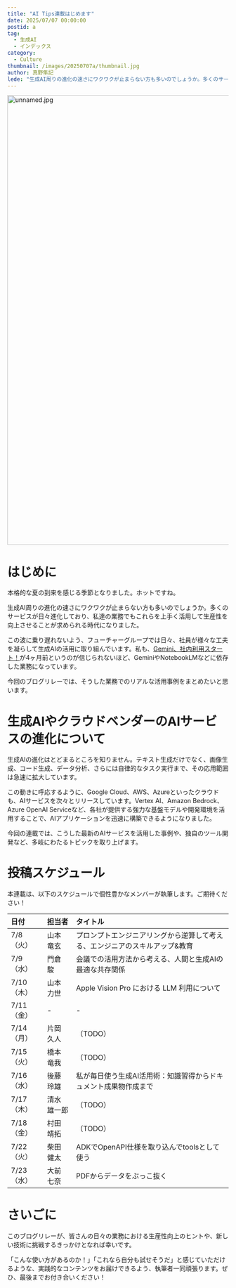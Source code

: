 ```yaml
---
title: "AI Tips連載はじめます"
date: 2025/07/07 00:00:00
postid: a
tag:
  - 生成AI
  - インデックス
category:
  - Culture
thumbnail: /images/20250707a/thumbnail.jpg
author: 真野隼記
lede: "生成AI周りの進化の速さにワクワクが止まらない方も多いのでしょうか。多くのサービスが日々進化しており、私達の業務でもこれらを上手く活用して生産性を向上させることが求められる時代になりました。"
---
```

<img src="/images/20250707a/unnamed.jpg" alt="unnamed.jpg" width="1024" height="1024" loading="lazy">

# はじめに

本格的な夏の到来を感じる季節となりました。ホットですね。

生成AI周りの進化の速さにワクワクが止まらない方も多いのでしょうか。多くのサービスが日々進化しており、私達の業務でもこれらを上手く活用して生産性を向上させることが求められる時代になりました。

この波に乗り遅れないよう、フューチャーグループでは日々、社員が様々な工夫を凝らして生成AIの活用に取り組んでいます。私も、[Gemini、社内利用スタート！](/articles/20250311a/)が4ヶ月前というのが信じられないほど、GeminiやNotebookLMなどに依存した業務になっています。

今回のブログリレーでは、そうした業務でのリアルな活用事例をまとめたいと思います。

# 生成AIやクラウドベンダーのAIサービスの進化について

生成AIの進化はとどまるところを知りません。テキスト生成だけでなく、画像生成、コード生成、データ分析、さらには自律的なタスク実行まで、その応用範囲は急速に拡大しています。

この動きに呼応するように、Google Cloud、AWS、Azureといったクラウドも、AIサービスを次々とリリースしています。Vertex AI、Amazon Bedrock、Azure OpenAI Serviceなど、各社が提供する強力な基盤モデルや開発環境を活用することで、AIアプリケーションを迅速に構築できるようになりました。

今回の連載では、こうした最新のAIサービスを活用した事例や、独自のツール開発など、多岐にわたるトピックを取り上げます。

# 投稿スケジュール

本連載は、以下のスケジュールで個性豊かなメンバーが執筆します。ご期待ください！

| 日付 | 担当者 | タイトル |
|:---|:---|:---|
| 7/8（火） | 山本 竜玄 | プロンプトエンジニアリングから逆算して考える、エンジニアのスキルアップ&教育 |
| 7/9（水） | 門倉 駿 | 会議での活用方法から考える、人間と生成AIの最適な共存関係 |
| 7/10（木）| 山本 力世 | Apple Vision Pro における LLM 利用について |
| 7/11（金）| - | - |
| 7/14（月）| 片岡 久人 | （TODO） |
| 7/15（火）| 橋本 竜我 | （TODO） |
| 7/16（水）| 後藤 玲雄 | 私が毎日使う生成AI活用術：知識習得からドキュメント成果物作成まで |
| 7/17（木）| 清水 雄一郎 | （TODO） |
| 7/18（金）| 村田 靖拓 | （TODO） |
| 7/22（火）| 柴田 健太 | ADKでOpenAPI仕様を取り込んでtoolsとして使う |
| 7/23（水）| 大前 七奈 | PDFからデータをぶっこ抜く |

# さいごに

このブログリレーが、皆さんの日々の業務における生産性向上のヒントや、新しい技術に挑戦するきっかけとなれば幸いです。

「こんな使い方があるのか！」「これなら自分も試せそうだ」と感じていただけるような、実践的なコンテンツをお届けできるよう、執筆者一同頑張ります。ぜひ、最後までお付き合いください！
